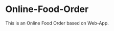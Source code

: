 # Online-Food-Order

This is an Online Food Order based on Web-App.

































































































































































































































































